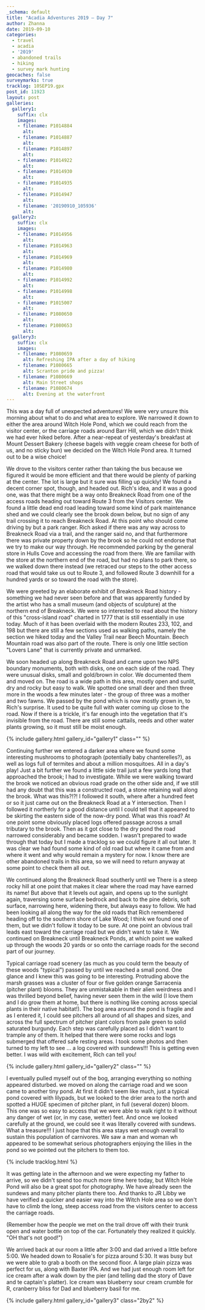 ```yaml
---
_schema: default
title: "Acadia Adventures 2019 – Day 7"
author: Zhanna
date: 2019-09-10
categories: 
  - travel
  - acadia
  - '2019'
  - abandoned trails
  - hiking
  - survey mark hunting
geocaches: false
surveymarks: true
tracklog: 10SEP19.gpx
post_id: 11923
layout: post 
galleries:
  gallery1:
    suffix: clx
    images:
    - filename: P1014884
      alt:     
    - filename: P1014887
      alt:   
    - filename: P1014897
      alt:   
    - filename: P1014922
      alt:                      
    - filename: P1014930
      alt:   
    - filename: P1014935
      alt:   
    - filename: P1014947
      alt:  
    - filename: '20190910_105936'
      alt:       
  gallery2:
    suffix: clx
    images:
    - filename: P1014956
      alt:       
    - filename: P1014963
      alt:      
    - filename: P1014969
      alt:  
    - filename: P1014980
      alt:  
    - filename: P1014992
      alt:                        
    - filename: P1014998
      alt:  
    - filename: P1015007
      alt:  
    - filename: P1080650
      alt:  
    - filename: P1080653
      alt:        
  gallery3:
    suffix: clx
    images:
    - filename: P1080659
      alt: Refreshing IPA after a day of hiking    
    - filename: P1080665
      alt: Scranton pride and pizza!
    - filename: P1080669
      alt: Main Street shops
    - filename: P1080674
      alt: Evening at the waterfront                  
---
```


This was a day full of unexpected adventures! We were very unsure this morning about what to do and what area to explore. We narrowed it down to either the area around Witch Hole Pond, which we could reach from the visitor center, or the carriage roads around Barr Hill, which we didn't think we had ever hiked before. After a near-repeat of yesterday's breakfast at Mount Dessert Bakery (cheese bagels with veggie cream cheese for both of us, and no sticky bun) we decided on the Witch Hole Pond area. It turned out to be a wise choice!

We drove to the visitors center rather than taking the bus because we figured it would be more efficient and that there would be plenty of parking at the center. The lot is large but it sure was filling up quickly! We found a decent corner spot, though, and headed out. Rich's idea, and it was a good one, was that there might be a way onto Breakneck Road from one of the access roads heading out toward Route 3 from the Visitors center. We found a little dead end road leading toward  some kind of park maintenance shed and we could clearly see the brook down below, but no sign of any trail crossing it to reach Breakneck Road. At this point who should come driving by but a park ranger. Rich asked if there was any way across to Breakneck Road via a trail, and the ranger said no, and that furthermore there was private property down by the brook so he could not endorse that we try to make our way through. He recommended parking by the general store in Hulls Cove and accessing the road from there. We are familiar with the store at the northern end of the road, but had no plans to park there, so we walked down there instead (we retraced our steps to the other access road that would take us out to Route 3, and followed Route 3 downhill for a hundred yards or so toward the road with the store). 

We were greeted by an elaborate exhibit of Breakneck Road history - something we had never seen before and that was apparently funded by the artist who has a small museum (and objects of sculpture) at the northern end of Breakneck. We were so interested to read about the history of this "cross-island road" charted in 1777 that is still essentially in use today. Much of it has been overlaid with the modern Routes 233, 102, and 198 but there are still a few sections used as walking paths, namely the section we hiked today and the Valley Trail near Beech Mountain. Beech Mountain road was also part of the route. There is only one little section "Lovers Lane" that is currently private and unmarked.

We soon headed up along Breakneck Road and came upon two NPS boundary monuments, both with disks, one on each side of the road. They were unusual disks, small and gold/brown in color. We documented them and moved on. The road is a wide path in this area, mostly open and sunlit, dry and rocky but easy to walk. We spotted one small deer and then three more in the woods a few minutes later - the group of three was a mother and two fawns. We passed by the pond which is now mostly grown in, to Rich's surprise. It used to be quite full with water coming up close to the road. Now if there is a trickle, it's far enough into the vegetation that it's invisible from the road. There are still some cattails, reeds and other water plants growing, so it must still be moist enough.

{% include gallery.html gallery_id="gallery1" class="" %}

Continuing further we entered a darker area where we found some interesting mushrooms to photograph (potentially baby chanterelles?), as well as logs full of termites and about a million mosquitoes. All in a day's play! Just a bit further we found a little side trail just a few yards long that approached the brook; I had to investigate. While we were walking toward the brook we noticed an obvious road grade on the other side and, if we still had any doubt that this was a constructed road, a stone retaining wall along the brook. What was this?!?! I followed it south, where after a hundred feet or so it just came out on the Breakneck Road at a Y intersection. Then I followed it northerly for a good distance until I could tell that it appeared to be skirting the eastern side of the now-dry pond. What was this road? At one point some obviously placed logs offered passage across a small tributary to the brook. Then as it got close to the dry pond the road narrowed considerably and became sodden. I wasn't prepared to wade through that today but I made a tracklog so we could figure it all out later. It was clear we had found some kind of old road but where it came from and where it went and why would remain a mystery for now. I know there are other abandoned trails in this area, so we will need to return anyway at some point to check them all out.

We continued along the Breakneck Road southerly until we  There is a steep rocky hill at one point that makes it clear where the road may have earned its name! But above that it levels out again, and opens up to the sunlight again, traversing some surface bedrock and back to the pine debris, soft surface, narrowing here, widening there, but always easy to follow. We had been looking all along the way for the old roads that Rich remembered heading off to the southern shore of Lake Wood; I think we found one of them, but we didn't follow it today to be sure. At one point an obvious trail leads east toward the carriage road but we didn't want to take it. We continued on Breakneck until Breakneck Ponds, at which point we walked up through the woods 20 yards or so onto the carriage roads for the second part of our journey.

Typical carriage road scenery (as much as you could term the beauty of these woods "typical") passed by until we reached a small pond. <!-- Halfmoon Pond. --> One glance and I knew this was going to be interesting. Protruding above the marsh grasses was a cluster of four or five golden orange Sarracenia (pitcher plant) blooms. They are unmistakable in their alien weirdness and I was thrilled beyond belief, having never seen them in the wild (I love them and I do grow them at home, but there is nothing like coming across special plants in their native habitat!). The bog area around the pond is fragile and as I entered it, I could see pitchers all around of all shapes and sizes, and across the full spectrum of pitcher plant colors from pale green to solid saturated burgundy. Each step was carefully placed as I didn't want to trample any of them. It helped that there were some rocks and logs submerged that offered safe resting areas. I took some photos and then turned to my left to see ... a log covered with sundews!!!  This is getting even better. I was wild with excitement, Rich can tell you!

{% include gallery.html gallery_id="gallery2" class="" %}

I eventually pulled myself out of the bog, arranging everything so nothing appeared disturbed. we moved on along the carriage road and we soon came to another tiny pond. At first it didn't seem like much, just a typical pond covered with lilypads, but we looked to the drier area to the north and spotted a HUGE specimen of pitcher plant, in full (several dozen) bloom. This one was so easy to access that we were able to walk right to it without any danger of wet (or, in my case, wetter) feet. And once we looked carefully at the ground, we could see it was literally covered with sundews. What a treasure!!! I just hope that this area stays wet enough overall to sustain this population of carnivores. We saw a man and woman wh appeared to be somewhat serious photographers enjoying the lilies in the pond so we pointed out the pitchers to them too. 

{% include tracklog.html %}

It was getting late in the afternoon and we were expecting my father to arrive, so we didn't spend too much more time here today, but Witch Hole Pond will also be a great spot for photography. We have already seen the sundews and many pitcher plants there too. And thanks to JR Libby we have verified a quicker and easier way into the Witch Hole area so we don't have to climb the long, steep access road from the visitors center to access the carriage roads.

(Remember how the people we met on the trail drove off with their trunk open and water bottle on top of the car. Fortunately they realized it quickly. "OH that's not good!")

We arrived back at our room a little after 3:00 and dad arrived a little before 5:00. We headed down to Rosalie's for pizza around 5:30. It was busy but we were able to grab a booth on the second floor. A large plain pizza was perfect for us, along with Baxter IPA. And we had just enough room left for ice cream after a walk down by the pier (and telling dad the story of Dave and te captain's platter). Ice cream was blueberry sour cream crumble for R, cranberry bliss for Dad and blueberry basil for me.

{% include gallery.html gallery_id="gallery3" class="2by2" %}